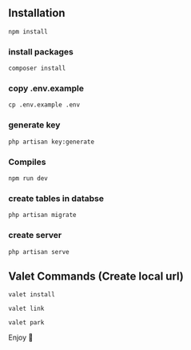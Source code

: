 ## Installation
```
npm install
```

### install packages
```
composer install
```

### copy .env.example
```
cp .env.example .env
```

### generate key
```
php artisan key:generate
```

### Compiles
```
npm run dev
```

### create tables in databse
```
php artisan migrate
```

### create server
```
php artisan serve
```

## Valet Commands (Create local url)
```
valet install
```
```
valet link
```
```
valet park
```

Enjoy :palm_tree:

